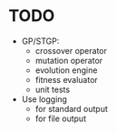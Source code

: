 # TODO
* GP/STGP: 
    + crossover operator
    + mutation operator
    + evolution engine
    + fitness evaluator
    + unit tests
* Use logging
    + for standard output
    + for file output